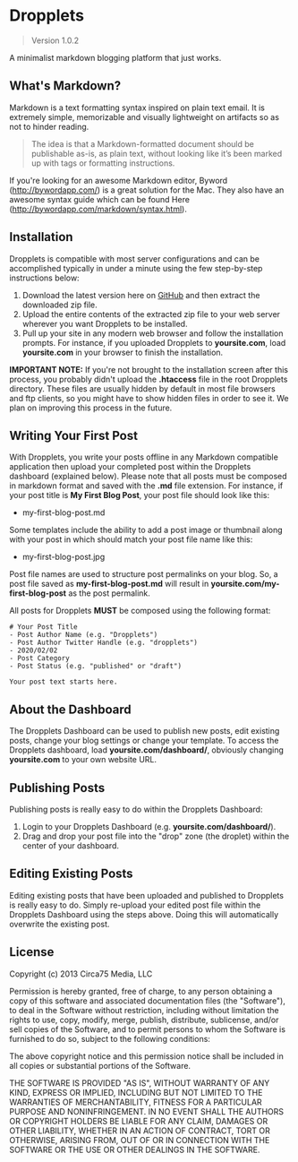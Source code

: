 Dropplets
=========

> Version 1.0.2

A minimalist markdown blogging platform that just works.

## What's Markdown?
Markdown is a text formatting syntax inspired on plain text email. It is extremely simple, memorizable and visually lightweight on artifacts so as not to hinder reading.

> The idea is that a Markdown-formatted document should be publishable as-is, as plain text, without looking like it’s been marked up with tags or formatting instructions.

If you're looking for an awesome Markdown editor, Byword (http://bywordapp.com/) is a great solution for the Mac. They also have an awesome syntax guide which can be found Here (http://bywordapp.com/markdown/syntax.html).

## Installation
Dropplets is compatible with most server configurations and can be accomplished typically in under a minute using the few step-by-step instructions below:

1. Download the latest version here on [GitHub](https://github.com/circa75/dropplets/archive/master.zip) and then extract the downloaded zip file.
3. Upload the entire contents of the extracted zip file to your web server wherever you want Dropplets to be installed. 
4. Pull up your site in any modern web browser and follow the installation prompts. For instance, if you uploaded Dropplets to **yoursite.com**, load **yoursite.com** in your browser to finish the installation.

**IMPORTANT NOTE:** If you're not brought to the installation screen after this process, you probably didn't upload the **.htaccess** file in the root Dropplets directory. These files are usually hidden by default in most file browsers and ftp clients, so you might have to show hidden files in order to see it. We plan on improving this process in the future.

## Writing Your First Post
With Dropplets, you write your posts offline in any Markdown compatible application then upload your completed post within the Dropplets dashboard (explained below). Please note that all posts must be composed in markdown format and saved with the **.md** file extension. For instance, if your post title is **My First Blog Post**, your post file should look like this:

- my-first-blog-post.md

Some templates include the ability to add a post image or thumbnail along with your post in which should match your post file name like this:

- my-first-blog-post.jpg

Post file names are used to structure post permalinks on your blog. So, a post file saved as **my-first-blog-post.md** will result in **yoursite.com/my-first-blog-post** as the post permalink.

All posts for Dropplets **MUST** be composed using the following format:

    # Your Post Title
    - Post Author Name (e.g. "Dropplets")
    - Post Author Twitter Handle (e.g. "dropplets")
    - 2020/02/02
    - Post Category
    - Post Status (e.g. "published" or "draft")

    Your post text starts here.
    
## About the Dashboard
The Dropplets Dashboard can be used to publish new posts, edit existing posts, change your blog settings or change your template. To access the Dropplets dashboard, load **yoursite.com/dashboard/**, obviously changing **yoursite.com** to your own website URL.

## Publishing Posts
Publishing posts is really easy to do within the Dropplets Dashboard:

1. Login to your Dropplets Dashboard (e.g. **yoursite.com/dashboard/**).
2. Drag and drop your post file into the "drop" zone (the droplet) within the center of your dashboard.

## Editing Existing Posts
Editing existing posts that have been uploaded and published to Dropplets is really easy to do. Simply re-upload your edited post file within the Dropplets Dashboard using the steps above. Doing this will automatically overwrite the existing post.

## License
Copyright (c) 2013 Circa75 Media, LLC

Permission is hereby granted, free of charge, to any person obtaining a copy of this software and associated documentation files (the "Software"), to deal in the Software without restriction, including without limitation the rights to use, copy, modify, merge, publish, distribute, sublicense, and/or sell copies of the Software, and to permit persons to whom the Software is furnished to do so, subject to the following conditions:

The above copyright notice and this permission notice shall be included in all copies or substantial portions of the Software.

THE SOFTWARE IS PROVIDED "AS IS", WITHOUT WARRANTY OF ANY KIND, EXPRESS OR IMPLIED, INCLUDING BUT NOT LIMITED TO THE WARRANTIES OF MERCHANTABILITY, FITNESS FOR A PARTICULAR PURPOSE AND NONINFRINGEMENT. IN NO EVENT SHALL THE AUTHORS OR COPYRIGHT HOLDERS BE LIABLE FOR ANY CLAIM, DAMAGES OR OTHER LIABILITY, WHETHER IN AN ACTION OF CONTRACT, TORT OR OTHERWISE, ARISING FROM, OUT OF OR IN CONNECTION WITH THE SOFTWARE OR THE USE OR OTHER DEALINGS IN THE SOFTWARE.